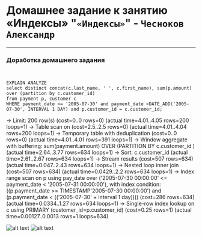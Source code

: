 # Домашнее задание к занятию «Индексы»  "`«Индексы»`" - `Чесноков Александр`

---

### Доработка домашнего задания

```CREATE INDEX pay_date ON payment(payment_date);
```

```select * from information_schema.statistics where table_name = 'payment';
```
```
EXPLAIN ANALYZE
select distinct concat(c.last_name, ' ', c.first_name), sum(p.amount) over (partition by c.customer_id)
from payment p, customer c
WHERE payment_date >= '2005-07-30' and payment_date <DATE_ADD('2005-07-30', INTERVAL 1 DAY) and p.customer_id = c.customer_id;
```

-> Limit: 200 row(s)  (cost=0..0 rows=0) (actual time=4.01..4.05 rows=200 loops=1)
    -> Table scan on <temporary>  (cost=2.5..2.5 rows=0) (actual time=4.01..4.04 rows=200 loops=1)
        -> Temporary table with deduplication  (cost=0..0 rows=0) (actual time=4.01..4.01 rows=391 loops=1)
            -> Window aggregate with buffering: sum(payment.amount) OVER (PARTITION BY c.customer_id )   (actual time=2.64..3.77 rows=634 loops=1)
                -> Sort: c.customer_id  (actual time=2.61..2.67 rows=634 loops=1)
                    -> Stream results  (cost=507 rows=634) (actual time=0.047..2.43 rows=634 loops=1)
                        -> Nested loop inner join  (cost=507 rows=634) (actual time=0.0429..2.2 rows=634 loops=1)
                            -> Index range scan on p using pay_date over ('2005-07-30 00:00:00' <= payment_date < '2005-07-31 00:00:00'), with index condition: ((p.payment_date >= TIMESTAMP'2005-07-30 00:00:00') and (p.payment_date < <cache>(('2005-07-30' + interval 1 day))))  (cost=286 rows=634) (actual time=0.0334..1.27 rows=634 loops=1)
                            -> Single-row index lookup on c using PRIMARY (customer_id=p.customer_id)  (cost=0.25 rows=1) (actual time=0.00127..0.0013 rows=1 loops=634)


![alt text](https://github.com/requeiem/sys-pattern-homework-git-8.03-hw/blob/main/img/index1.jpg)
![alt text](https://github.com/requeiem/sys-pattern-homework-git-8.03-hw/blob/main/img/index2.jpg)




